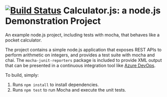 [![Build Status](https://dev.azure.com/babyyoda24513az400/Enabling%20Continuous%20Integration%20with%20Azure%20Pipelines/_apis/build/status/Dupo24.az400calculator?branchName=master)](https://dev.azure.com/babyyoda24513az400/Enabling%20Continuous%20Integration%20with%20Azure%20Pipelines/_build/latest?definitionId=5&branchName=master)
Calculator.js: a node.js Demonstration Project
==============================================
An example node.js project, including tests with mocha, that behaves like
a pocket calculator.

The project contains a simple node.js application that exposes REST APIs
to perform arithmetic on integers, and provides a test suite with mocha
and chai.  The `mocha-junit-reporters` package is included to provide XML
output that can be presented in a continuous integration tool like
[Azure DevOps](https://azure.com/devops).

To build, simply:

1. Runs `npm install` to install dependencies.
2. Runs `npm test` to run Mocha and execute the unit tests.


